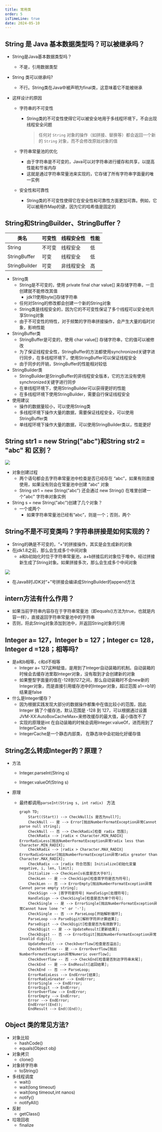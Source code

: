 ```yaml
---
title: 常用类
order: 5
isTimeLine: true
date: 2024-05-10
---
```


## String 是 Java 基本数据类型吗？可以被继承吗？

- String是Java基本数据类型吗？

  - 不是，引用数据类型

- String 类可以继承吗?

  - 不行。String类在Java中被声明为final类，这意味着它不能被继承

- 这样设计的原因

  - 字符串的不可变性

    - String类的不可变性使得它可以被安全地用于多线程环境下，不会出现线程安全问题

      > 任何对 `String` 对象的操作（如拼接、替换等）都会返回一个新的 `String` 对象，而不会修改原始对象的值

  - 字符串常量池的优化

    - 由于字符串是不可变的，Java可以对字符串进行缓存和共享，以提高性能和节省内存
    - 这就是通过字符串常量池来实现的，它存储了所有字符串字面量的唯一实例  

  - 安全性和可靠性

    - String类的不可变性使得它在安全性和可靠性方面更加可靠。例如，它可以被用作Map的键，因为它的哈希值是固定的  

## String和StringBuilder、StringBuffer？  

| 类名          | 可变性 | 线程安全性 | 性能 |
| ------------- | ------ | ---------- | ---- |
| String        | 不可变 | 线程安全   | 低   |
| StringBuffer  | 可变   | 线程安全   | 低   |
| StringBuilder | 可变   | 非线程安全 | 高   |

- String类
  - String是不可变的，使用 private final char value[] 来存储字符串，一旦创建就不能修改其值
    - jdk11使用byte[]存储字符串
  - 任何对String的修改都会创建一个新的String对象
  - String类是线程安全的，因为它的不可变性保证了多个线程可以安全地共享String对象
  - 由于不可变性的特性，对于频繁的字符串拼接操作，会产生大量的临时对象，影响性能
- StringBuffer类
  - StringBuffer是可变的，使用 char value[] 存储字符串，它的值可以被修改
  - 为了保证线程安全性，StringBuffer的方法都使用synchronized关键字进行同步，在多线程环境下，使用StringBuffer可以保证线程安全  
  - 由于同步的开销，StringBuffer的性能相对较低
- StringBuilder类
  - StringBuilder是StringBuffer的非线程安全版本，它的方法没有使用synchronized关键字进行同步
  - 在单线程环境下，使用StringBuilder可以获得更好的性能
  - 在多线程环境下使用StringBuilder，需要自行保证线程安全
- 使用建议
  - 操作的数据量较小，可以使用String类
  - 多线程环境下操作大量的数据，需要保证线程安全，可以使用StringBuffer类
  - 单线程环境下操作大量的数据，可以使用StringBuilder类以，性能更好

## String str1 = new String("abc")和String str2 = "abc" 和 区别？  

![](../../.image/blog/img.png)

- 对象创建过程
  - 两个语句都会去字符串常量池中检查是否已经存在 “abc”，如果有则直接使用，如果没有则会在常量池中创建 “abc” 对象  
  - String str1 = new String("abc") 还会通过 new String() 在堆里创建一个"abc" 字符串对象实例
- String s = new String("abc")创建了几个对象？
  - 一个或两个
    - 如果字符串常量池已经有“abc”，则是一个；否则，两个

## String不是不可变类吗？字符串拼接是如何实现的？

- String的确是不可变的，“+”的拼接操作，其实是会生成新的对象
- 在jdk1.8之前，那么会生成多个中间对象
  - a和b初始化时位于字符串常量池，a+b拼接后的对象位于堆中。经过拼接新生成了String对象。如果拼接多次，那么会生成多个中间对象


![](../../.image/blog/img_1.png)

- 在Java8时JDK对“+”号拼接会编译成StringBuilder的append方法

## intern方法有什么作用？

- 如果当前字符串内容存在于字符串常量池（即equals()方法为true，也就是内容一样），直接返回字符串常量池中的字符串
- 否则，将此String对象添加到池中，并返回String对象的引用

## Integer a= 127，Integer b = 127；Integer c= 128，Integer d =128；相等吗?  

- 是a和b相等，c和d不相等
  - Integer a= 127这种赋值，是用到了Integer自动装箱的机制。自动装箱的时候会去缓存池里取Integer对象，没有取到才会创建新的对象
  - 如果整型字面量的值在-128到127之间，那么自动装箱时不会new新的Integer对象，而是直接引用缓存池中的Integer对象，超过范围 a1==b1的结果是false
- 什么是Integer缓存？
  - 因为根据实践发现大部分的数据操作都集中在值比较小的范围，因此 Integer 搞了个缓存池，默认范围是 -128 到 127，可以根据通过设置 JVM-XX:AutoBoxCacheMax=来修改缓存的最大值，最小值改不了
  - 实现的原理是int 在自动装箱的时候会调用Integer.valueOf，进而用到了IntegerCache
  - IntegerCache是一个静态内部类， 在静态块中会初始化好缓存值

## String怎么转成Integer的？原理？  

- 方法

  - Integer.parseInt(String s)  

  - Integer.valueOf(String s)

- 原理

  - 最终都调用`parseInt(String s, int radix) ` 方法
    
    ```mermaid
    graph TD;
        Start((Start)) --> CheckNull[s 是否为null?];
        CheckNull -- 是 --> Error[抛出NumberFormatException异常Cannot parse null string];
        CheckNull -- 否 --> CheckRadix[检查 radix 范围];
        CheckRadix --> |radix < Character.MIN_RADIX| ErrorRadixLess[抛出NumberFormatException异常radix less than Character.MIN_RADIX];
        CheckRadix --> |radix > Character.MAX_RADIX| ErrorRadixGreater[抛出NumberFormatException异常radix greater than Character.MAX_RADIX];
        CheckRadix --> |radix 符合范围| Initialize[初始化变量 negative, i, len, limit];
        Initialize --> CheckLen[s长度是否大于0?];
        CheckLen -- 是 --> CheckSign[检查首字符是否为符号];
        CheckLen -- 否 --> ErrorEmpty[抛出NumberFormatException异常Cannot parse empty string];
        CheckSign --> |首字符是符号| HandleSign[处理符号];
        HandleSign --> CheckSingle[检查是否为单个符号];
        CheckSingle -- 是 --> ErrorSingle[抛出NumberFormatException异常Cannot have lone '+' or '-'];
        CheckSingle -- 否 --> ParseLoop[开始解析循环];
        ParseLoop --> ParseDigit[解析字符并计算结果];
        ParseDigit --> CheckDigit[检查是否为有效数字];
        CheckDigit -- 是 --> UpdateResult[更新结果];
        CheckDigit -- 否 --> ErrorDigit[抛出NumberFormatException异常Invalid digit];
        UpdateResult --> CheckOverflow[检查是否溢出];
        CheckOverflow -- 是 --> ErrorOverflow[抛出NumberFormatException异常Numeric overflow];
        CheckOverflow -- 否 --> CheckEnd[检查是否到达字符串末尾];
        CheckEnd -- 是 --> EndResult[返回结果];
        CheckEnd -- 否 --> ParseLoop;
        ErrorRadixLess --> EndError[结束];
        ErrorRadixGreater --> EndError;
        ErrorSingle --> EndError;
        ErrorDigit --> EndError;
        ErrorOverflow --> EndError;
        ErrorEmpty --> EndError;
        Error --> EndError;
        EndError((End));
        EndResult --> End((End));
    ```

## Object 类的常见方法?  

- 对象比较
  - hashCode()
  - equals(Object obj)
- 对象拷贝
  - clone()
- 对象转字符串
  - toString()
- 多线程调度
  - wait()
  - wait(long timeout)
  - wait(long timeout,int nanos)
  - notify()
  - notifyAll()
- 反射
  - getClass()
- 垃圾回收
  - finalize
